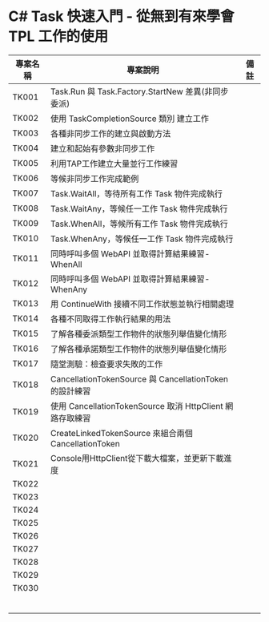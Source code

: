 # C# Task 快速入門 - 從無到有來學會 TPL 工作的使用

|專案名稱|專案說明|備註|
|-|-|-|
|TK001|Task.Run 與 Task.Factory.StartNew 差異(非同步委派)||
|TK002|使用 TaskCompletionSource 類別 建立工作||
|TK003|各種非同步工作的建立與啟動方法||
|TK004|建立和起始有參數非同步工作||
|TK005|利用TAP工作建立大量並行工作練習||
|TK006|等候非同步工作完成範例||
|TK007|Task.WaitAll，等待所有工作 Task 物件完成執行||
|TK008|Task.WaitAny，等候任一工作 Task 物件完成執行||
|TK009|Task.WhenAll，等候所有工作 Task 物件完成執行||
|TK010|Task.WhenAny，等候任一工作 Task 物件完成執行||
|TK011|同時呼叫多個 WebAPI 並取得計算結果練習- WhenAll||
|TK012|同時呼叫多個 WebAPI 並取得計算結果練習- WhenAny||
|TK013|用 ContinueWith 接續不同工作狀態並執行相關處理||
|TK014|各種不同取得工作執行結果的用法||
|TK015|了解各種委派類型工作物件的狀態列舉值變化情形||
|TK016|了解各種承諾類型工作物件的狀態列舉值變化情形||
|TK017|隨堂測驗：檢查要求失敗的工作||
|TK018|CancellationTokenSource 與 CancellationToken 的設計練習||
|TK019|使用 CancellationTokenSource 取消 HttpClient 網路存取練習||
|TK020|CreateLinkedTokenSource 來組合兩個 CancellationToken||
|TK021|Console用HttpClient從下載大檔案，並更新下載進度||
|TK022|||
|TK023|||
|TK024|||
|TK025|||
|TK026|||
|TK027|||
|TK028|||
|TK029|||
|TK030|||
||||
||||
||||
||||
||||
||||


